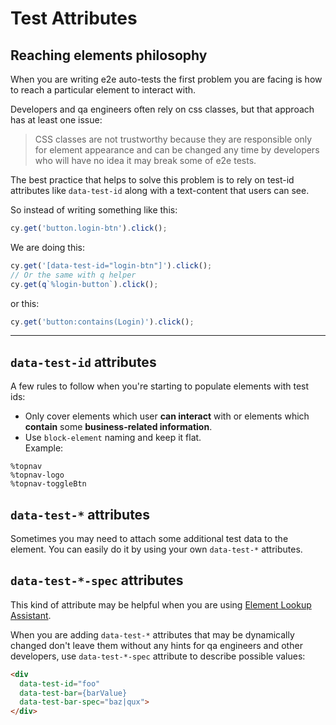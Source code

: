 # Test Attributes
## Reaching elements philosophy
When you are writing e2e auto-tests the first problem you are facing
is how to reach a particular element to interact with.

Developers and qa engineers often rely on css classes, but that approach has at least one issue:

> CSS classes are not trustworthy because they are
responsible only for element appearance and can be changed any time by developers who will have no idea it may break some of e2e tests.

The best practice that helps to solve this problem is to rely on test-id attributes like `data-test-id` along with a text-content that users can see.

So instead of writing something like this:
```ts
cy.get('button.login-btn').click();
```
We are doing this:
```ts
cy.get('[data-test-id="login-btn"]').click();
// Or the same with q helper
cy.get(q`%login-button`).click();
```
or this:
```ts
cy.get('button:contains(Login)').click();
```
---

## `data-test-id` attributes

A few rules to follow when you're starting to populate elements with test ids:
- Only cover elements which user **can interact** with 
  or elements which **contain** some **business-related information**.
- Use `block-element` naming and keep it flat. \
Example:
```
%topnav
%topnav-logo
%topnav-toggleBtn
```

## `data-test-*` attributes
Sometimes you may need to attach some additional test data to the element. You can easily do it by using your own `data-test-*` attributes.

## `data-test-*-spec` attributes
This kind of attribute may be helpful when you are using [Element Lookup Assistant](https://github.com/FletcherTools/e2e-toolkit-ela).

When you are adding `data-test-*` attributes that may be dynamically changed 
don't leave them without any hints for qa engineers and other developers, 
use `data-test-*-spec` attribute to describe possible values:
```html
<div
  data-test-id="foo"
  data-test-bar={barValue}
  data-test-bar-spec="baz|qux">
</div>
```
